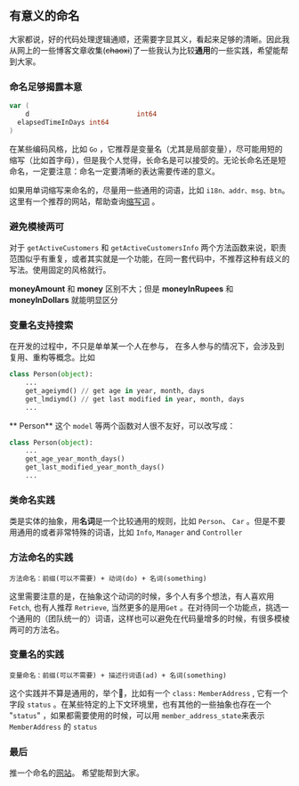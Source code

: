 ## 有意义的命名

大家都说，好的代码处理逻辑通顺，还需要字显其义，看起来足够的清晰。因此我从网上的一些博客文章收集(~~chaoxi~~)了一些我认为比较**通用**的一些实践，希望能帮到大家。

### 命名足够揭露本意

``` go
var (
	d     						int64 
  elapsedTimeInDays int64
)
```

在某些编码风格，比如 `Go` ，它推荐是变量名（尤其是局部变量），尽可能用短的缩写（比如首字母），但是我个人觉得，长命名是可以接受的。无论长命名还是短命名，一定要注意：命名一定要清晰的表达需要传递的意义。

如果用单词缩写来命名的，尽量用一些通用的词语，比如 `i18n、addr、msg、btn`。这里有一个推荐的网站，帮助查询[缩写词](https://www.abbreviations.com/) 。

### 避免模棱两可

对于 `getActiveCustomers` 和 `getActiveCustomersInfo` 两个方法函数来说，职责范围似乎有重复，或者其实就是一个功能，在同一套代码中，不推荐这种有歧义的写法。使用固定的风格就行。

**moneyAmount** 和 **money** 区别不大；但是 **moneyInRupees** 和 **moneyInDollars** 就能明显区分

### 变量名支持搜索

在开发的过程中，不只是单单某一个人在参与， 在多人参与的情况下，会涉及到复用、重构等概念。比如

``` py
class Person(object):
    ...
    get_ageiymd() // get age in year, month, days
    get_lmdiymd() // get last modified in year, month, days
    ...
```

** Person** 这个 `model` 等两个函数对人很不友好，可以改写成：

``` py
class Person(object):
    ...
    get_age_year_month_days()
    get_last_modified_year_month_days()
    ...
```

### 类命名实践

类是实体的抽象，用**名词**是一个比较通用的规则，比如 `Person`、 `Car` 。但是不要用通用的或者非常特殊的词语，比如 `Info`, `Manager` and `Controller` 

### 方法命名的实践

`方法命名：前缀(可以不需要) + 动词(do) + 名词(something)`

这里需要注意的是，在抽象这个动词的时候，多个人有多个想法，有人喜欢用 `Fetch`, 也有人推荐 `Retrieve`, 当然更多的是用`Get` 。在对待同一个功能点，挑选一个通用的（团队统一的）词语，这样也可以避免在代码量增多的时候，有很多模棱两可的方法名。

### 变量名的实践

`变量命名：前缀(可以不需要) + 描述行词语(ad) + 名词(something)`

这个实践并不算是通用的，举个🌰，比如有一个 `class:` `MemberAddress` , 它有一个字段 `status` 。在某些特定的上下文环境里，也有其他的一些抽象也存在一个 "`status`" ，如果都需要使用的时候，可以用 `member_address_state`来表示 `MemberAddress` 的 `status`

### 最后

推一个命名的[网站](https://unbug.github.io/codelf/)。 希望能帮到大家。